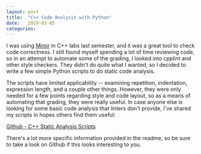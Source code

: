 ```yaml
---
layout: post
title:  "C++ Code Analysis with Python"
date:   2019-03-05
categories: 
---
```


I was using [Mimir](https://www.mimirhq.com) in C++ labs last semester, and it was a great tool to check code correctness.  I still found myself spending a lot of time reviewing code, so in an attempt to automate some of the grading, I looked into cpplint and other style checkers.  They didn't do quite what I wanted, so I decided to write a few simple Python scripts to do static code analysis.

The scripts have limited applicability -- examining repetition, indentation, expression length, and a couple other things.  However, they were only needed for a few points regarding style and code layout, so as a means of automating that grading, they were really useful.  In case anyone else is looking for some basic code analysis that linters don't provide, I've shared my scripts in hopes others find them useful:

[Github - C++ Static Analysis Scripts](https://github.com/spolsley/C-Static-Analysis-Scripts)

There's a lot more specific information provided in the readme, so be sure to take a look on Github if this looks interesting to you.